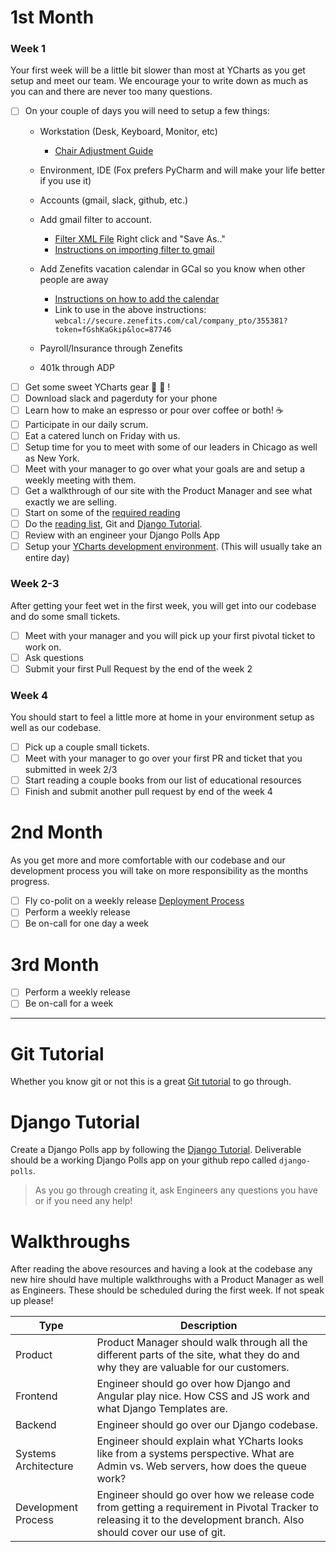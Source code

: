 # 1st Month
### Week 1
Your first week will be a little bit slower than most at YCharts as you get setup and meet our team. We encourage your to write down as much as you can and there are never too many questions.

- [ ] On your couple of days you will need to setup a few things:
    * Workstation (Desk, Keyboard, Monitor, etc)
      * [Chair Adjustment Guide](http://www.hermanmiller.com/content/dam/hermanmiller/documents/user_information/aeron_chairs_user_adjustment_guide.pdf)
    * Environment, IDE (Fox prefers PyCharm and will make your life better if you use it)
    * Accounts (gmail, slack, github, etc.)
    * Add gmail filter to account.
      * [Filter XML File](https://gist.githubusercontent.com/KFoxder/8d2dd7a99bdcf1d9fac8917dd3460bc4/raw/9da9f1dca4188d9fbc6fb7595beba80316a49a93/ychartsMailFilters.xml) Right click and "Save As.."
      * [Instructions on importing filter to gmail](https://support.neocloud.com/hc/en-us/articles/202770030-How-to-Export-Import-Gmail-Filters)
    * Add Zenefits vacation calendar in GCal so you know when other people are away
      * [Instructions on how to add the calendar](https://help.zenefits.com/Time_Off/FAQs_About_Calendars_in_Zenefits/How_do_I_add_a_Zenefits_calendar_to_Google_Calendar%3F/)
      * Link to use in the above instructions: `webcal://secure.zenefits.com/cal/company_pto/355381?token=fGshKaGkip&loc=87746`

    * Payroll/Insurance through Zenefits
    * 401k through ADP
- [ ] Get some sweet YCharts gear 👕 📓 ! 
- [ ] Download slack and pagerduty for your phone
- [ ] Learn how to make an espresso or pour over coffee or both! ☕️ 
- [ ] Participate in our daily scrum.
- [ ] Eat a catered lunch on Friday with us.
- [ ] Setup time for you to meet with some of our leaders in Chicago as well as New York.
- [ ] Meet with your manager to go over what your goals are and setup a weekly meeting with them.
- [ ] Get a walkthrough of our site with the Product Manager and see what exactly we are selling.
- [ ] Start on some of the [required reading](https://github.com/ycharts/ycharts/wiki/Required-Reading-List)
- [ ] Do the [reading list](https://github.com/ycharts/ycharts/wiki/Required-Reading-List), Git and [Django Tutorial](https://github.com/ycharts/ycharts/wiki/Onboarding-for-New-Hires#django-tutorial).
- [ ] Review with an engineer your Django Polls App
- [ ] Setup your [YCharts development environment](https://github.com/ycharts/ycharts/wiki/Developer-Environment-Setup). (This will usually take an entire day)

### Week 2-3
After getting your feet wet in the first week, you will get into our codebase and do some small tickets.

- [ ] Meet with your manager and you will pick up your first pivotal ticket to work on.
- [ ] Ask questions
- [ ] Submit your first Pull Request by the end of the week 2

### Week 4
You should start to feel a little more at home in your environment setup as well as our codebase.

- [ ] Pick up a couple small tickets.
- [ ] Meet with your manager to go over your first PR and ticket that you submitted in week 2/3
- [ ] Start reading a couple books from our list of educational resources
- [ ] Finish and submit another pull request by end of the week 4

# 2nd Month
As you get more and more comfortable with our codebase and our development process you will take on more responsibility as the months progress.

- [ ] Fly co-polit on a weekly release [Deployment Process](https://github.com/ycharts/ycharts/wiki/Deployment-Procedures)
- [ ] Perform a weekly release
- [ ] Be on-call for one day a week

# 3rd Month

- [ ] Perform a weekly release
- [ ] Be on-call for a week

***

# Git Tutorial
Whether you know git or not this is a great [Git tutorial](http://learngitbranching.js.org/) to go through.


# Django Tutorial
Create a Django Polls app by following the [Django Tutorial](https://docs.djangoproject.com/en/1.8/intro/tutorial01/).
Deliverable should be a working Django Polls app on your github repo called `django-polls`. 

> As you go through creating it, ask Engineers any questions you have or if you need any help!



# Walkthroughs
After reading the above resources and having a look at the codebase any new hire should have multiple walkthroughs with a Product Manager as well as Engineers. These should be scheduled during the first week. If not speak up please!

| Type  | Description | 
| ------------- | ------------- |
| Product | Product Manager should walk through all the different parts of the site, what they do and why they are valuable for our customers. |
| Frontend | Engineer should go over how Django and Angular play nice. How CSS and JS work and what Django Templates are. | 
| Backend | Engineer should go over our Django codebase. | 
| Systems Architecture | Engineer should explain what YCharts looks like from a systems perspective. What are Admin vs. Web servers, how does the queue work? | 
| Development Process | Engineer should go over how we release code from getting a requirement in Pivotal Tracker to releasing it to the development branch. Also should cover our use of git. | 